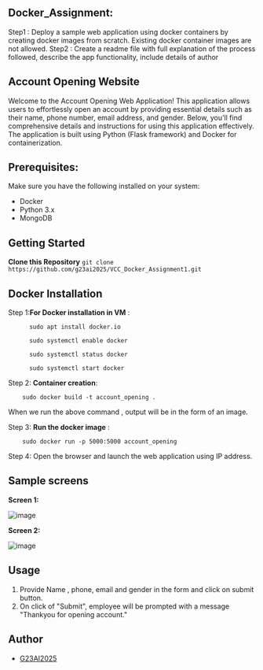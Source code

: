 ## **Docker_Assignment:**

  Step1 : Deploy a sample web application using docker containers by creating docker images from scratch. Existing docker container images are not allowed.
  Step2 : Create a readme file with full explanation of the process followed, describe the app functionality, include details of author

## **Account Opening Website**
Welcome to the Account Opening Web Application! This application allows users to effortlessly open an account by providing essential details such as their name, phone number, email address, and gender. Below, you'll find comprehensive details and instructions for using this application effectively.
The application is built using Python (Flask framework) and Docker for containerization.

## **Prerequisites:**
Make sure you have the following installed on your system:
  - Docker
  - Python 3.x
  - MongoDB 
  
## Getting Started
**Clone this Repository**
`git clone https://github.com/g23ai2025/VCC_Docker_Assignment1.git`


## Docker Installation
Step 1:**For Docker installation in VM** :

          sudo apt install docker.io
          
          sudo systemctl enable docker
          
          sudo systemctl status docker
          
          sudo systemctl start docker
          
Step 2: **Container creation**:

        sudo docker build -t account_opening .
        
When we run the above command , output will be in the form of an image.

Step 3: **Run the docker image** :

        sudo docker run -p 5000:5000 account_opening
        
Step 4:
      Open the browser and launch the web application using IP address.

## Sample screens

**Screen 1:**



![image](https://github.com/user-attachments/assets/f02f094d-7ac1-498b-aa3e-9d905f10974b)

**Screen 2:**


![image](https://github.com/user-attachments/assets/6fc77523-a02e-425b-8983-c9c2f723b1d7)


## Usage

1. Provide Name , phone, email and gender  in the form and click on submit button.
2. On click of "Submit", employee will be prompted with a message "Thankyou for opening account."

## Author
- [G23AI2025](https://github.com/g23ai2025/VCC_Docker_Assignment1)
  

